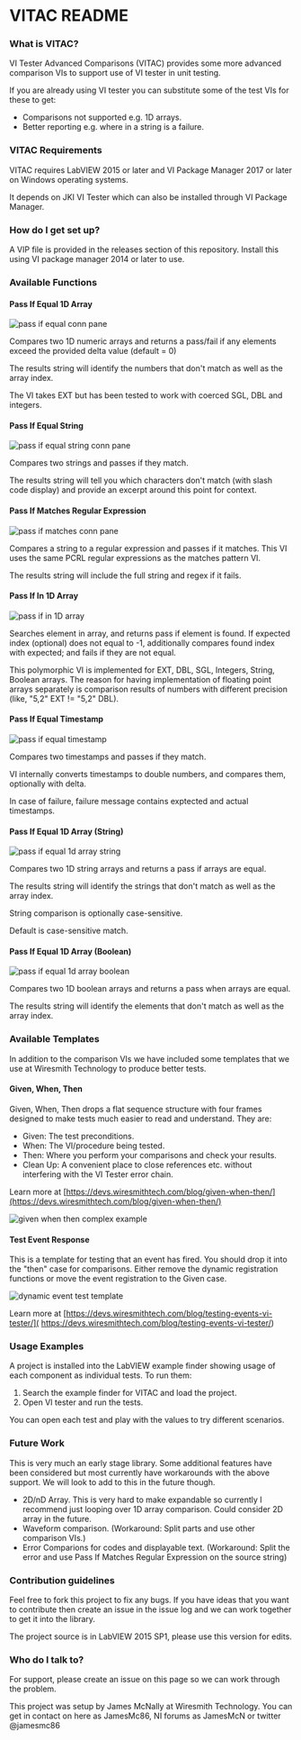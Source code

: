 # VITAC README #


### What is VITAC? ###

VI Tester Advanced Comparisons (VITAC) provides some more advanced comparison VIs to support use of VI tester in unit testing.

If you are already using VI tester you can substitute some of the test VIs for these to get:

* Comparisons not supported e.g. 1D arrays.
* Better reporting e.g. where in a string is a failure.

### VITAC Requirements ###

VITAC requires LabVIEW 2015 or later and VI Package Manager 2017 or later on Windows operating systems.

It depends on JKI VI Tester which can also be installed through VI Package Manager.


### How do I get set up? ###

A VIP file is provided in the releases section of this repository. Install this using VI package manager 2014 or later to use.


### Available Functions ###

#### Pass If Equal 1D Array ####

![pass if equal conn pane](docs/images/passifequal1darrayconpane.png?raw=true)

Compares two 1D numeric arrays and returns a pass/fail if any elements exceed the provided delta value (default = 0)

The results string will identify the numbers that don't match as well as the array index.

The VI takes EXT but has been tested to work with coerced SGL, DBL and integers.

#### Pass If Equal String ####

![pass if equal string conn pane](docs/images/passifequalstring.png?raw=true)

Compares two strings and passes if they match.

The results string will tell you which characters don't match (with slash code display) and provide an excerpt around this point for context.

#### Pass If Matches Regular Expression ####

![pass if matches conn pane](docs/images/passifmatchesstring.png?raw=true)

Compares a string to a regular expression and passes if it matches. This VI uses the same PCRL regular expressions as the matches pattern VI.

The results string will include the full string and regex if it fails.

#### Pass If In 1D Array ####

![pass if in 1D array](docs/images/passifin1darray.png?raw=true)

Searches element in array, and returns pass if element is found. If expected index (optional) does not equal to -1, additionally compares found index with expected; and fails if they are not equal.

This polymorphic VI is implemented for EXT, DBL, SGL, Integers, String, Boolean arrays. The reason for having implementation of floating point arrays separately is comparison results of numbers with different precision (like, "5,2" EXT != "5,2" DBL).

#### Pass If Equal Timestamp ####

![pass if equal timestamp](docs/images/passifequaltimestamp.png?raw=true)

Compares two timestamps and passes if they match.

VI internally converts timestamps to double numbers, and compares them, optionally with delta.

In case of failure, failure message contains exptected and actual timestamps.

#### Pass If Equal 1D Array (String) ####

![pass if equal 1d array string](docs/images/passifequal1darraystring.png?raw=true)

Compares two 1D string arrays and returns a pass if arrays are equal.

The results string will identify the strings that don't match as well as the array index.

String comparison is optionally case-sensitive.

Default is case-sensitive match.

#### Pass If Equal 1D Array (Boolean) ####

![pass if equal 1d array boolean](docs/images/passifequal1darrayboolean.png?raw=true)

Compares two 1D boolean arrays and returns a pass when arrays are equal.

The results string will identify the elements that don't match as well as the array index.

### Available Templates ###

In addition to the comparison VIs we have included some templates that we use at Wiresmith Technology to produce better tests.

#### Given, When, Then ####

Given, When, Then drops a flat sequence structure with four frames designed to make tests much easier to read and understand. They are:

* Given: The test preconditions.
* When: The VI/procedure being tested.
* Then: Where you perform your comparisons and check your results.
* Clean Up: A convenient place to close references etc. without interfering with the VI Tester error chain.

Learn more at [https://devs.wiresmithtech.com/blog/given-when-then/](https://devs.wiresmithtech.com/blog/given-when-then/)

![given when then complex example](docs/images/givenwhenthencomplexexample.png?raw=true)

#### Test Event Response ####

This is a template for testing that an event has fired. You should drop it into the "then" case for comparisons. Either remove the dynamic registration functions or move the event registration to the Given case.

![dynamic event test template](docs/images/dynamiceventtestvitester.png?raw=true)

Learn more at [https://devs.wiresmithtech.com/blog/testing-events-vi-tester/]( https://devs.wiresmithtech.com/blog/testing-events-vi-tester/)

### Usage Examples ###

A project is installed into the LabVIEW example finder showing usage of each component as individual tests. To run them:

1. Search the example finder for VITAC and load the project.
2. Open VI tester and run the tests.

You can open each test and play with the values to try different scenarios.

### Future Work ###

This is very much an early stage library. Some additional features have been considered but most currently have workarounds with the above support. We will look to add to this in the future though.

* 2D/nD Array. This is very hard to make expandable so currently I recommend just looping over 1D array comparison. Could consider 2D array in the future.
* Waveform comparison. (Workaround: Split parts and use other comparison VIs.)
* Error Comparions for codes and displayable text. (Workaround: Split the error and use Pass If Matches Regular Expression on the source string)

### Contribution guidelines ###

Feel free to fork this project to fix any bugs. If you have ideas that you want to contribute then create an issue in the issue log and we can work together to get it into the library.

The project source is in LabVIEW 2015 SP1, please use this version for edits.

### Who do I talk to? ###

For support, please create an issue on this page so we can work through the problem.

This project was setup by James McNally at Wiresmith Technology. You can get in contact on here as JamesMc86, NI forums as JamesMcN or twitter @jamesmc86
